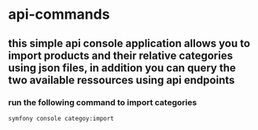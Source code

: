 # api-commands

## this simple api console application allows you to import products and their relative categories  using json files, in addition you can query the two available  ressources using api endpoints
### run the following command to import categories 
```
symfony console categoy:import 
```
